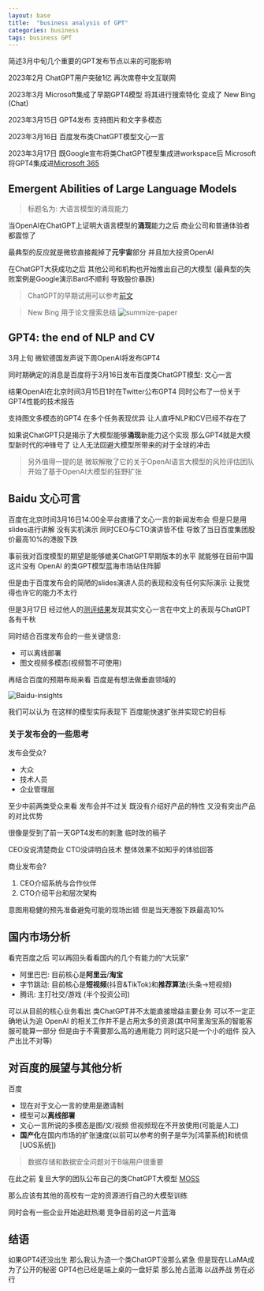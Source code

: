 ```yaml
---
layout: base
title:  "business analysis of GPT"
categories: business
tags: business GPT
---
```


简述3月中旬几个重要的GPT发布节点以来的可能影响
<!--more-->

2023年2月 ChatGPT用户突破1亿 再次席卷中文互联网

2023年3月 Microsoft集成了早期GPT4模型 将其进行搜索特化 变成了 New Bing (Chat)

2023年3月15日 GPT4发布 支持图片和文字多模态

2023年3月16日 百度发布类ChatGPT模型文心一言

2023年3月17日 既Google宣布将类ChatGPT模型集成进workspace后 Microsoft将GPT4集成进[Microsoft 365][MS365]

## Emergent Abilities of Large Language Models

> 标题名为: 大语言模型的涌现能力

当OpenAI在ChatGPT上证明大语言模型的**涌现**能力之后 商业公司和普通体验者都震惊了

最典型的反应就是微软直接裁掉了**元宇宙**部分 并且加大投资OpenAI

在ChatGPT大获成功之后 其他公司和机构也开始推出自己的大模型 (最典型的失败案例是Google演示Bard不顺利 导致股价暴跌)

> ChatGPT的早期试用可以参考[前文][ChatGPT-exp]

> New Bing 用于论文搜索总结 ![summize-paper]({{site.baseurl}}/assets/images/NewBing-summize-paper.png)

## GPT4: the end of NLP and CV

3月上旬 微软德国发声说下周OpenAI将发布GPT4

同时期确定的消息是百度将于3月16日发布百度类ChatGPT模型: 文心一言

结果OpenAI在北京时间3月15日1时在Twitter公布GPT4 同时公布了一份关于GPT4性能的技术报告

支持图文多模态的GPT4 在多个任务表现优异 让人直呼NLP和CV已经不存在了

如果说ChatGPT只是揭示了大模型能够**涌现**新能力这个实现 那么GPT4就是大模型新时代的冲锋号了 让人无法回避大模型所带来的对于全球的冲击

> 另外值得一提的是 微软解散了它的关于OpenAI语言大模型的风险评估团队 开始了基于OpenAI大模型的狂野扩张

## Baidu 文心可言

百度在北京时间3月16日14:00全平台直播了文心一言的新闻发布会 但是只是用slides进行讲解 没有实机演示 同时CEO与CTO演讲皆不佳 导致了当日百度集团股价最高10%的港股下跌

事前我对百度模型的期望是能够媲美ChatGPT早期版本的水平 就能够在目前中国这片没有 OpenAI 的类GPT模型蓝海市场站住阵脚

但是由于百度发布会的简陋的slides演讲人员的表现和没有任何实际演示 让我觉得也许它的能力不太行

但是3月17日 经过他人的[测评结果](https://www.zhihu.com/question/589955024/answer/2940079055)发现其实文心一言在中文上的表现与ChatGPT各有千秋

同时结合百度发布会的一些关键信息:
- 可以离线部署
- 图文视频多模态(视频暂不可使用)

再结合百度的预期布局来看 百度是有想法做垂直领域的

![Baidu-insights]({{site.baseurl}}/assets/images/Baidu-insight.png)

我们可以认为 在这样的模型实际表现下 百度能快速扩张并实现它的目标

### 关于发布会的一些思考

发布会受众?
- 大众
- 技术人员
- 企业管理层

至少中前两类受众来看 发布会并不过关 既没有介绍好产品的特性 又没有突出产品的对比优势

很像是受到了前一天GPT4发布的刺激 临时改的稿子

CEO没说清楚商业 CTO没讲明白技术 整体效果不如知乎的体验回答

商业发布会?

1. CEO介绍系统与合作伙伴
2. CTO介绍平台和层次架构

意图用稳健的预先准备避免可能的现场出错 但是当天港股下跌最高10%

## 国内市场分析

看完百度之后 可以再回头看看国内的几个有能力的“大玩家”

- 阿里巴巴: 目前核心是**阿里云**/**淘宝**
- 字节跳动: 目前核心是**短视频**(抖音&TikTok)和**推荐算法**(头条->短视频)
- 腾讯: 主打社交/游戏 (半个投资公司)

可以从目前的核心业务看出 类ChatGPT并不太能直接增益主要业务 可以不一定正确地认为追 OpenAI 的相关工作并不是占用太多的资源(其中阿里淘宝系的智能客服可能算一部分 但是由于不需要那么高的通用能力 同时这只是一个小的组件 投入产出比不对等)

## 对百度的展望与其他分析

百度
- 现在对于文心一言的使用是邀请制
- 模型可以**离线部署**
- 文心一言所说的多模态是图/文/视频 但视频现在不开放使用(可能是人工)
- **国产化**在国内市场的扩张速度(以前可以参考的例子是华为[鸿蒙系统]和统信[UOS系统])

> 数据存储和数据安全问题对于B端用户很重要

在此之前 复旦大学的团队公布自己的类ChatGPT大模型 [MOSS](https://www.zhihu.com/question/585248111)

那么应该有其他的高校有一定的资源进行自己的大模型训练

同时会有一些企业开始追赶热潮 竞争目前的这一片蓝海

## 结语

如果GPT4还没出生 那么我认为造一个类ChatGPT没那么紧急 但是现在LLaMA成为了公开的秘密 GPT4也已经是端上桌的一盘好菜 那么抢占蓝海 以战养战 势在必行

[ChatGPT-exp]: https://hughnew.github.io/RDLog/exploration/2022/12/07/ChatGPT-experience.html
[MS365]: https://blogs.microsoft.com/blog/2023/03/16/introducing-microsoft-365-copilot-your-copilot-for-work/